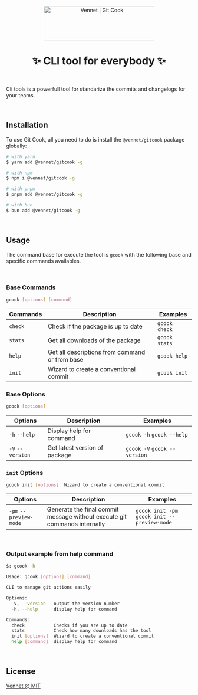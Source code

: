 <br>
<p align="center">
  <a href="https://vennet.dev/projects/gitcook">
    <img src="https://cdn.vennet.dev/gitcook/logo.png" width="300px" height="92px" alt="Vennet | Git Cook"/>
  </a>
</p>

<h1 align="center">✨ CLI tool for everybody ✨</h1>

<br>

Cli tools is a powerfull tool for standarize the commits and changelogs for your teams.

<br />

## Installation

To use Git Cook, all you need to do is install the
`@vennet/gitcook` package globally:

```sh
# with yarn
$ yarn add @vennet/gitcook -g

# with npm
$ npm i @vennet/gitcook -g

# with pnpm
$ pnpm add @vennet/gitcook -g

# with bun
$ bun add @vennet/gitcook -g
```

<br>

## Usage

The command base for execute the tool is `gcook` with the following base and specific commands availables.

<br>

### Base Commands

```sh
gcook [options] [command]
```

| Commands | Description                                    | Examples      |
| -------- | ---------------------------------------------- | ------------- |
| `check`  | Check if the package is up to date             | `gcook check` |
| `stats`  | Get all downloads of the package               | `gcook stats` |
| `help`   | Get all descriptions from command or from base | `gcook help`  |
| `init`   | Wizard to create a conventional commit         | `gcook init`  |

### Base Options

```sh
gcook [options]
```

| Options          | Description                   | Examples                     |
| ---------------- | ----------------------------- | ---------------------------- |
| `-h` `--help`    | Display help for command      | `gcook -h` `gcook --help`    |
| `-V` `--version` | Get latest version of package | `gcook -V` `gcook --version` |

### `init` Options

```sh
gcook init [options]  Wizard to create a conventional commit
```

| Options                | Description                                                               | Examples                                     |
| ---------------------- | ------------------------------------------------------------------------- | -------------------------------------------- |
| `-pm` `--preview-mode` | Generate the final commit message without execute git commands internally | `gcook init -pm` `gcook init --preview-mode` |

<br>

### Output example from help command

```sh
$: gcook -h

Usage: gcook [options] [command]

CLI to manage git actions easily

Options:
  -V, --version   output the version number
  -h, --help      display help for command

Commands:
  check           Checks if you are up to date
  stats           Check how many downloads has the tool
  init [options]  Wizard to create a conventional commit
  help [command]  display help for command
```

<br>

## License

[Vennet @ MIT](https://github.com/vennet-developers/gitcook/blob/main/LICENSE)
